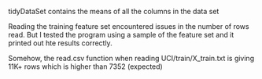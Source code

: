 tidyDataSet contains the means of all the columns in the data set

Reading the training feature set encountered issues in the number of rows read. But I tested the program using a sample of the feature set and it printed out hte results correctly.

Somehow, the read.csv function when reading UCI/train/X_train.txt is giving 11K+ rows which is higher than 7352 (expected)

